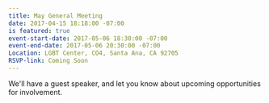 ```yaml
---
title: May General Meeting
date: 2017-04-15 18:18:00 -07:00
is featured: true
event-start-date: 2017-05-06 18:30:00 -07:00
event-end-date: 2017-05-06 20:30:00 -07:00
Location: LGBT Center, CO4, Santa Ana, CA 92705
RSVP-link: Coming Soon
---
```


We'll have a guest speaker, and let you know about upcoming opportunities for involvement. 